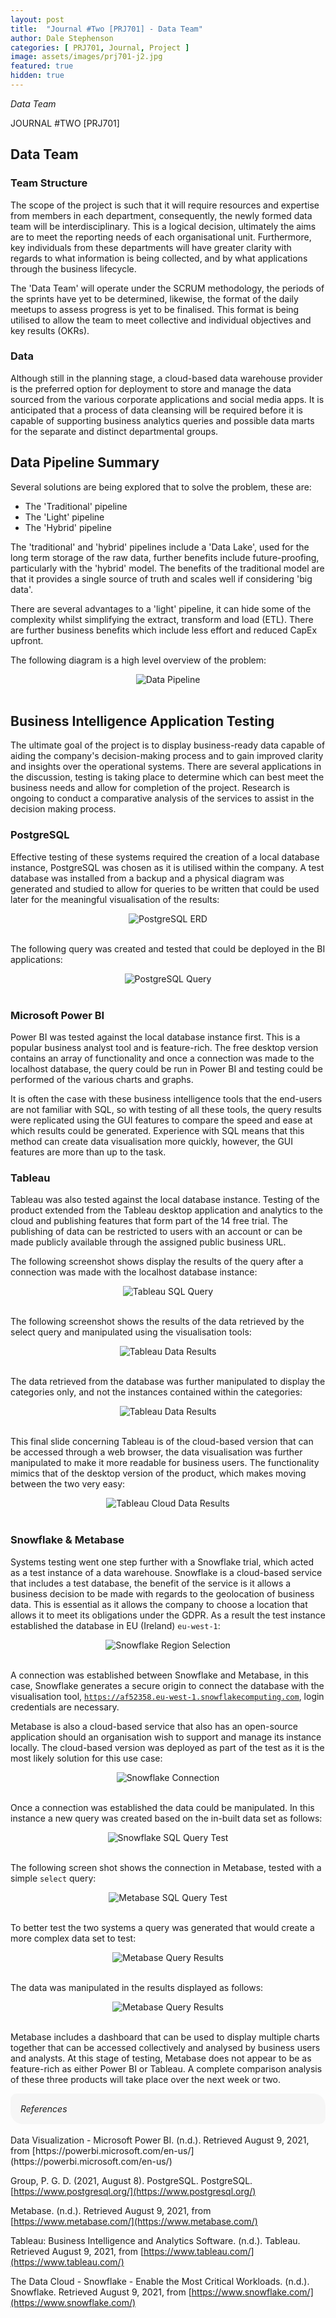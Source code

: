 ```yaml
---
layout: post
title:  "Journal #Two [PRJ701] - Data Team" 
author: Dale Stephenson
categories: [ PRJ701, Journal, Project ]
image: assets/images/prj701-j2.jpg
featured: true
hidden: true
---
```

<i>Data Team</i>

JOURNAL #TWO [PRJ701]

<h2>Data Team</h2>
 
<h3>Team Structure</h3>
 
The scope of the project is such that it will require resources and expertise from members in each department, consequently, the newly formed data team will be interdisciplinary. This is a logical decision, ultimately the aims are to meet the reporting needs of each organisational unit. Furthermore, key individuals from these departments will have greater clarity with regards to what information is being collected, and by what applications through the business lifecycle.
 
The 'Data Team' will operate under the SCRUM methodology, the periods of the sprints have yet to be determined, likewise, the format of the daily meetups to assess progress is yet to be finalised. This format is being utilised to allow the team to meet collective and individual objectives and key results (OKRs).
 
<h3>Data</h3>
 
Although still in the planning stage, a cloud-based data warehouse provider is the preferred option for deployment to store and manage the data sourced from the various corporate applications and social media apps. It is anticipated that a process of data cleansing will be required before it is capable of supporting business analytics queries and possible data marts for the separate and distinct departmental groups.
 
<h2>Data Pipeline Summary</h2>
 
Several solutions are being explored that to solve the problem, these are:
 
- The 'Traditional' pipeline
- The 'Light' pipeline
- The 'Hybrid' pipeline 
 
The 'traditional' and 'hybrid' pipelines include a 'Data Lake', used for the long term storage of the raw data, further benefits include future-proofing, particularly with the 'hybrid' model. The benefits of the traditional model are that it provides a single source of truth and scales well if considering 'big data'.
 
There are several advantages to a 'light' pipeline, it can hide some of the complexity whilst simplifying the extract, transform and load (ETL). There are further business benefits which include less effort and reduced CapEx upfront.
 
The following diagram is a high level overview of the problem:

<center><img src="/assets/images/prj-j2-1-DataPipeline.jpg" alt="Data Pipeline"></center><br>

<h2>Business Intelligence Application Testing</h2> 

The ultimate goal of the project is to display business-ready data capable of aiding the company's decision-making process and to gain improved clarity and insights over the operational systems. There are several applications in the discussion, testing is taking place to determine which can best meet the business needs and allow for completion of the project. Research is ongoing to conduct a comparative analysis of the services to assist in the decision making process.
 
<h3>PostgreSQL</h3>
 
Effective testing of these systems required the creation of a local database instance, PostgreSQL was chosen as it is utilised within the company. A test database was installed from a backup and a physical diagram was generated and studied to allow for queries to be written that could be used later for the meaningful visualisation of the results:

<center><img src="/assets/images/prj-j2-2-postgres_erd.png" alt="PostgreSQL ERD"></center><br>

The following query was created and tested that could be deployed in the BI applications:

<center><img src="/assets/images/prj-j2-3-postgres_sql.png" alt="PostgreSQL Query"></center><br>

<h3>Microsoft Power BI</h3>
 
Power BI was tested against the local database instance first. This is a popular business analyst tool and is feature-rich. The free desktop version contains an array of functionality and once a connection was made to the localhost database, the query could be run in Power BI and testing could be performed of the various charts and graphs.
 
It is often the case with these business intelligence tools that the end-users are not familiar with SQL, so with testing of all these tools, the query results were replicated using the GUI features to compare the speed and ease at which results could be generated. Experience with SQL means that this method can create data visualisation more quickly, however, the GUI features are more than up to the task.
 
<h3>Tableau</h3>
 
Tableau was also tested against the local database instance. Testing of the product extended from the Tableau desktop application and analytics to the cloud and publishing features that form part of the 14 free trial. The publishing of data can be restricted to users with an account or can be made publicly available through the assigned public business URL.
 
The following screenshot shows display the results of the query after a connection was made with the localhost database instance:

<center><img src="/assets/images/prj-j2-4-tableau_sql.png" alt="Tableau SQL Query"></center><br>

The following screenshot shows the results of the data retrieved by the select query and manipulated using the visualisation tools:

<center><img src="/assets/images/prj-j2-5-tableau_results-2.png" alt="Tableau Data Results"></center><br>

The data retrieved from the database was further manipulated to display the categories only, and not the instances contained within the categories:

<center><img src="/assets/images/prj-j2-6-tableau_results-3.png" alt="Tableau Data Results"></center><br>

This final slide concerning Tableau is of the cloud-based version that can be accessed through a web browser, the data visualisation was further manipulated to make it more readable for business users. The functionality mimics that of the desktop version of the product, which makes moving between the two very easy:

<center><img src="/assets/images/prj-j2-7-tableau_onlinepublishandedit.png" alt="Tableau Cloud Data Results"></center><br>

<h3>Snowflake & Metabase</h3>
 
Systems testing went one step further with a Snowflake trial, which acted as a test instance of a data warehouse. Snowflake is a cloud-based service that includes a test database, the benefit of the service is it allows a business decision to be made with regards to the geolocation of business data. This is essential as it allows the company to choose a location that allows it to meet its obligations under the GDPR. As a result the test instance established the database in EU (Ireland) <code>eu-west-1</code>:

<center><img src="/assets/images/prj-j2-8-snowflake_region.png" alt="Snowflake Region Selection"></center><br>

A connection was established between Snowflake and Metabase, in this case, Snowflake generates a secure origin to connect the database with the visualisation tool, <code>https://af52358.eu-west-1.snowflakecomputing.com</code>, login credentials are necessary. 

Metabase is also a cloud-based service that also has an open-source application should an organisation wish to support and manage its instance locally. The cloud-based version was deployed as part of the test as it is the most likely solution for this use case:

<center><img src="/assets/images/prj-j2-9-snowflake_connection.png" alt="Snowflake Connection"></center><br>

Once a connection was established the data could be manipulated. In this instance a new query was created based on the in-built data set as follows:

<center><img src="/assets/images/prj-j2-10-snowflake_connectionWorking.png" alt="Snowflake SQL Query Test"></center><br>

The following screen shot shows the connection in Metabase, tested with a simple <code>select</code> query:

<center><img src="/assets/images/prj-j2-11-metabase_sqlquery.png" alt="Metabase SQL Query Test"></center><br>

To better test the two systems a query was generated that would create a more complex data set to test:

<center><img src="/assets/images/prj-j2-12-metabase_queryresults2.png" alt="Metabase Query Results"></center><br>

The data was manipulated in the results displayed as follows:

<center><img src="/assets/images/prj-j2-13-metabase_queryresults.png" alt="Metabase Query Results"></center><br>

Metabase includes a dashboard that can be used to display multiple charts together that can be accessed collectively and analysed by business users and analysts. At this stage of testing, Metabase does not appear to be as feature-rich as either Power BI or Tableau. A complete comparison analysis of these three products will take place over the next week or two. 

<div style="background-color: #f6f6f6; padding: 1rem; border-radius: 10px 20px;"> 
    <i>References</i>
</div>
<br>
Data Visualization - Microsoft Power BI. (n.d.). Retrieved August 9, 2021, from [https://powerbi.microsoft.com/en-us/](https://powerbi.microsoft.com/en-us/)

Group, P. G. D. (2021, August 8). PostgreSQL. PostgreSQL. [https://www.postgresql.org/](https://www.postgresql.org/)

Metabase. (n.d.). Retrieved August 9, 2021, from [https://www.metabase.com/](https://www.metabase.com/)

Tableau: Business Intelligence and Analytics Software. (n.d.). Tableau. Retrieved August 9, 2021, from [https://www.tableau.com/](https://www.tableau.com/)

The Data Cloud - Snowflake - Enable the Most Critical Workloads. (n.d.). Snowflake. Retrieved August 9, 2021, from [https://www.snowflake.com/](https://www.snowflake.com/)
